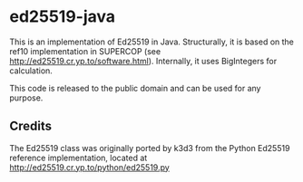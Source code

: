 ed25519-java
============

This is an implementation of Ed25519 in Java. Structurally, it is based on the ref10 implementation in SUPERCOP (see http://ed25519.cr.yp.to/software.html). Internally, it uses BigIntegers for calculation.

This code is released to the public domain and can be used for any purpose.

Credits
-------

The Ed25519 class was originally ported by k3d3 from the Python Ed25519 reference implementation, located at http://ed25519.cr.yp.to/python/ed25519.py
